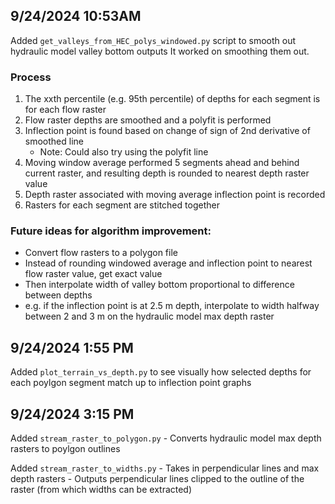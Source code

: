 ## 9/24/2024 10:53AM

Added `get_valleys_from_HEC_polys_windowed.py` script to smooth out hydraulic model valley bottom outputs
It worked on smoothing them out. 

### Process
1. The xxth percentile (e.g. 95th percentile) of depths for each segment is for each flow raster
2. Flow raster depths are smoothed and a polyfit is performed
3. Inflection point is found based on change of sign of 2nd derivative of smoothed line
    - Note: Could also try using the polyfit line
4. Moving window average performed 5 segments ahead and behind current raster, and resulting depth is rounded to nearest depth raster value  
4. Depth raster associated with moving average inflection point is recorded
5. Rasters for each segment are stitched together  

### Future ideas for algorithm improvement: 
- Convert flow rasters to a polygon file
- Instead of rounding windowed average and inflection point to nearest flow raster value, get exact value
- Then interpolate width of valley bottom proportional to difference between depths
- e.g. if the inflection point is at 2.5 m depth, interpolate to width halfway between 2 and 3 m on the hydraulic model max depth raster 

## 9/24/2024 1:55 PM
Added `plot_terrain_vs_depth.py` to see visually how selected depths for each poylgon segment match up to inflection point graphs

## 9/24/2024 3:15 PM
Added `stream_raster_to_polygon.py`
    - Converts hydraulic model max depth rasters to poylgon outlines

Added `stream_raster_to_widths.py` 
    - Takes in perpendicular lines and max depth rasters
    - Outputs perpendicular lines clipped to the outline of the raster (from which widths can be extracted)